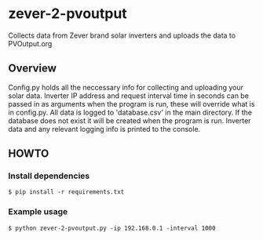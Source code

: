 # zever-2-pvoutput
Collects data from Zever brand solar inverters and uploads the data to PVOutput.org

## Overview
Config.py holds all the neccessary info for collecting and uploading your solar data. Inverter IP address and request interval time in seconds can be passed in as arguments when the program is run, these will override what is in config.py.
All data is logged to 'database.csv' in the main directory. If the database does not exist it will be created when the program is run.
Inverter data and any relevant logging info is printed to the console.

## HOWTO
### Install dependencies
`$ pip install -r requirements.txt`
### Example usage
`$ python zever-2-pvoutput.py -ip 192.168.0.1 -interval 1000`
